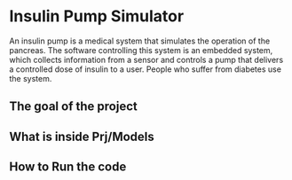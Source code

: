 # Insulin Pump Simulator
An insulin pump is a medical system that simulates the operation of the pancreas. The software controlling this system is an embedded system, which
collects information from a sensor and controls a pump that delivers a controlled dose of insulin to a user. People who suffer from diabetes use the system.

<h2>The goal of the project</h2>

<h2>What is inside Prj/Models</h2>

<h2>How to Run the code</h2>


